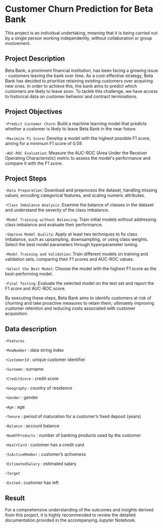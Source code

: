 # Customer Churn Prediction for Beta Bank

This project is an individual undertaking, meaning that it is being carried out by a single person working independently, without collaboration or group involvement.

## Project Description

Beta Bank, a prominent financial institution, has been facing a growing issue - customers leaving the bank over time. As a cost-effective strategy, Beta Bank has decided to prioritize retaining existing customers over acquiring new ones. In order to achieve this, the bank aims to predict which customers are likely to leave soon. To tackle this challenge, we have access to historical data on customer behavior and contract terminations.

## Project Objectives

-`Predict Customer Churn`: Build a machine learning model that predicts whether a customer is likely to leave Beta Bank in the near future.

-`Maximize F1 Score`: Develop a model with the highest possible F1 score, aiming for a minimum F1 score of 0.59.

-`AUC-ROC Evaluation`: Measure the AUC-ROC (Area Under the Receiver Operating Characteristic) metric to assess the model's performance and compare it with the F1 score.

## Project Steps

-`Data Preparation`: Download and preprocess the dataset, handling missing values, encoding categorical features, and scaling numeric attributes.

-`Class Imbalance Analysis`: Examine the balance of classes in the dataset and understand the severity of the class imbalance.

-`Model Training without Balancing`: Train initial models without addressing class imbalance and evaluate their performance.

-`Improve Model Quality`: Apply at least two techniques to fix class imbalance, such as upsampling, downsampling, or using class weights. Select the best model parameters through hyperparameter tuning.

-`Model Training and Validation`: Train different models on training and validation sets, comparing their F1 scores and AUC-ROC values.

-`Select the Best Model`: Choose the model with the highest F1 score as the best-performing model.

-`Final Testing`: Evaluate the selected model on the test set and report the F1 score and AUC-ROC score.

By executing these steps, Beta Bank aims to identify customers at risk of churning and take proactive measures to retain them, ultimately improving customer retention and reducing costs associated with customer acquisition.


## Data description

-`Features`

-`RowNumber` : data string index

-`CustomerId` : unique customer identifier

-`Surname` : surname

-`CreditScore` : credit score

-`Geography` : country of residence

-`Gender` : gender

-`Age` : age

-`Tenure` : period of maturation for a customer’s fixed deposit (years)

-`Balance` : account balance

-`NumOfProducts` : number of banking products used by the customer

-`HasCrCard` : customer has a credit card

-`IsActiveMember` : customer’s activeness

-`EstimatedSalary` : estimated salary

-`Target`

-`Exited` : сustomer has left

## Result 

For a comprehensive understanding of the outcomes and insights derived from this project, it is highly recommended to review the detailed documentation provided in the accompanying Jupyter Notebook.
